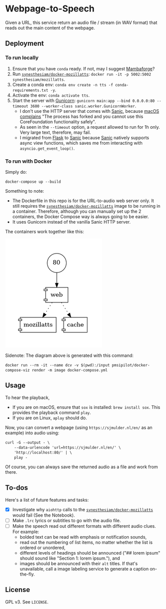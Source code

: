# Webpage-to-Speech

Given a URL, this service return an audio file / stream (in WAV format) that reads out the main content of the webpage.


## Deployment

### To run locally

1. Ensure that you have `conda` ready. If not, may I suggest [Mambaforge][mf]?
1. Run [`synesthesiam/docker-mozillatts`][mz]: `docker run -it -p 5002:5002 synesthesiam/mozillatts`.
2. Create a conda env: `conda env create -n tts -f conda-requirements.txt -y`.
3. Activate the env: `conda activate tts`.
5. Start the server with [Gunicorn][gu]: `gunicorn main:app --bind 0.0.0.0:80 --timeout 3600 --worker-class sanic.worker.GunicornWorker`.
   - I don't use the HTTP server that comes with [Sanic][sn], because [macOS complains][mc] "The process has forked and you cannot use this CoreFoundation functionality safely".
   - As seen in the `--timeout` option, a request allowed to run for 1h only. Very large text, therefore, may fail.
   - I migrated from [Flask][fl] to [Sanic][sn] because [Sanic][sn] natively supports async view functions, which saves me from interacting with `asyncio.get_event_loop()`.


[mf]: https://github.com/conda-forge/miniforge#mambaforge
[mz]: https://github.com/synesthesiam/docker-mozillatts
[mc]: https://stackoverflow.com/a/62615386/1147061
[fl]: https://flask.palletsprojects.com/en/1.1.x/
[gu]: https://gunicorn.org/
[sn]: https://sanicframework.org/

### To run with Docker

Simply do:

```shell
docker-compose up --build
```

Something to note:

- The Dockerfile in this repo is for the URL-to-audio web server only. It still requires the [`synesthesiam/docker-mozillatts`][mz] image to be running in a container. Therefore, although you can manually set up the 2 containers, the Docker Compose way is always going to be easier.
- It uses Gunicorn instead of the vanilla Sanic HTTP server.

The containers work together like this:

![diagram](docker-compose.png)

Sidenote: The diagram above is generated with this command:

```shell
docker run --rm -it --name dcv -v $(pwd):/input pmsipilot/docker-compose-viz render -m image docker-compose.yml
```

## Usage

To hear the playback, 
- If you are on macOS, ensure that `sox` is installed: `brew install sox`. This provides the playback command `play`. 
- If you are on Linux, `aplay` should do.

Now, you can convert a webpage (using `https://sjmulder.nl/en/` as an example) into audio using:

```shell
curl -G --output - \
    --data-urlencode 'url=https://sjmulder.nl/en/' \
    'http://localhost:80/' | \
    play -
```

Of course, you can always save the returned audio as a file and work from there.

## To-dos

Here's a list of future features and tasks:

- [x] Investigate why `aiohttp` calls to the [`synesthesiam/docker-mozillatts`][mz] would fail (See the Notebook).
- [ ] Make `.lrc` lyrics or subtitles to go with the audio file.
- [ ] Make the speech read out different formats with different audio clues. For example:
  - bolded text can be read with emphasis or notification sounds, 
  - read out the numbering of list items, no matter whether the list is ordered or unordered, 
  - different levels of headings should be announced ("## lorem ipsum" should sound like "Section 1: lorem ipsum."), and 
  - images should be announced with their `alt` titles. If that's unavailable, call a image labeling service to generate a caption on-the-fly.

## License

GPL v3. See `LICENSE`.